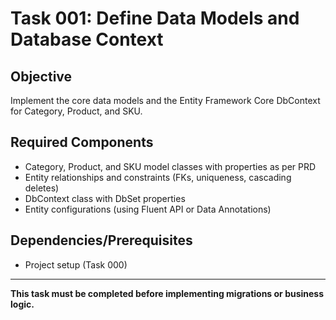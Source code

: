 # Task 001: Define Data Models and Database Context

## Objective

Implement the core data models and the Entity Framework Core DbContext for Category, Product, and SKU.

## Required Components

- Category, Product, and SKU model classes with properties as per PRD
- Entity relationships and constraints (FKs, uniqueness, cascading deletes)
- DbContext class with DbSet properties
- Entity configurations (using Fluent API or Data Annotations)

## Dependencies/Prerequisites

- Project setup (Task 000)

---

**This task must be completed before implementing migrations or business logic.**
